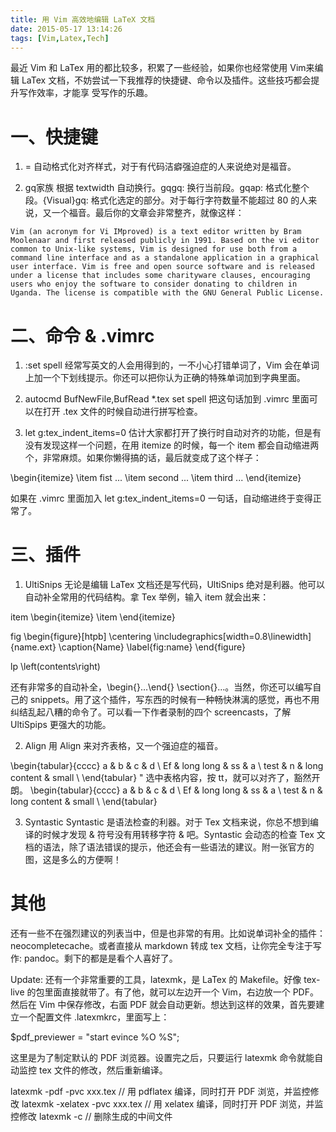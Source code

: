 ```yaml
---
title: 用 Vim 高效地编辑 LaTeX 文档
date: 2015-05-17 13:14:26
tags: [Vim,Latex,Tech]
---
```


最近 Vim 和 LaTex 用的都比较多，积累了一些经验，如果你也经常使用 Vim来编辑 LaTex 文档，不妨尝试一下我推荐的快捷键、命令以及插件。这些技巧都会提升写作效率，才能享 受写作的乐趣。

# 一、快捷键

1. = 自动格式化对齐样式，对于有代码洁癖强迫症的人来说绝对是福音。

2. gq家族 根据 textwidth 自动换行。gqgq: 换行当前段。gqap: 格式化整个段。{Visual}gq: 格式化选定的部分。对于每行字符数量不能超过 80 的人来说，又一个福音。最后你的文章会非常整齐，就像这样：

`Vim (an acronym for Vi IMproved) is a text editor written by Bram Moolenaar and
first released publicly in 1991. Based on the vi editor common to Unix-like
systems, Vim is designed for use both from a command line interface and as a
standalone application in a graphical user interface. Vim is free and open
source software and is released under a license that includes some charityware
clauses, encouraging users who enjoy the software to consider donating to
children in Uganda. The license is compatible with the GNU General Public
License.`

# 二、命令 & .vimrc

1. :set spell 经常写英文的人会用得到的，一不小心打错单词了，Vim 会在单词上加一个下划线提示。你还可以把你认为正确的特殊单词加到字典里面。

2. autocmd BufNewFile,BufRead *.tex set spell 把这句话加到 .vimrc 里面可以在打开 .tex 文件的时候自动进行拼写检查。

3. let g:tex_indent_items=0 估计大家都打开了换行时自动对齐的功能，但是有没有发现这样一个问题，在用 itemize 的时候，每一个 item 都会自动缩进两个，非常麻烦。如果你懒得搞的话，最后就变成了这个样子：

\begin{itemize}
  \item fist ...
    \item second ...
      \item third ...
\end{itemize}

如果在 .vimrc 里面加入 let g:tex_indent_items=0 一句话，自动缩进终于变得正常了。

# 三、插件

1. UltiSnips 无论是编辑 LaTex 文档还是写代码，UltiSnips 绝对是利器。他可以自动补全常用的代码结构。拿 Tex 举例，输入 item 就会出来：

item
\begin{itemize}
  \item
\end{itemize}

fig
\begin{figure}[htpb]
  \centering
  \includegraphics[width=0.8\linewidth]{name.ext}
  \caption{Name}
  \label{fig:name}
\end{figure}

lp
\left(contents\right)

还有非常多的自动补全，\begin{}…\end{} \section{}…。当然，你还可以编写自己的 snippets。用了这个插件，写东西的时候有一种畅快淋漓的感觉，再也不用纠结乱起八糟的命令了。可以看一下作者录制的四个 screencasts，了解 UltiSpips 更强大的功能。

2. Align 用 Align 来对齐表格，又一个强迫症的福音。

\begin{tabular}{cccc}
  a & b & c & d \\
  Ef & long long & ss & a \\
  test & n & long content & small \\
\end{tabular}
" 选中表格内容，按 tt，就可以对齐了，豁然开朗。
\begin{tabular}{cccc}
  a    & b         & c            & d     \\
  Ef   & long long & ss           & a     \\
  test & n         & long content & small \\
\end{tabular}

3. Syntastic Syntastic 是语法检查的利器。对于 Tex
   文档来说，你总不想到编译的时候才发现 & 符号没有用转移字符 \& 吧。Syntastic
   会动态的检查 Tex
   文档的语法，除了语法错误的提示，他还会有一些语法的建议。附一张官方的图，这是多么的方便啊！ 

# 其他

还有一些不在强烈建议的列表当中，但是也非常的有用。比如说单词补全的插件：neocompletecache。或者直接从
markdown 转成 tex 文档，让你完全专注于写作: pandoc。剩下的都是是看个人喜好了。

Update: 还有一个非常重要的工具，latexmk，是 LaTex 的 Makefile。好像 tex-live 的包里面直接就带了。有了他，就可以左边开一个 Vim，右边放一个 PDF。然后在 Vim 中保存修改，右面 PDF 就会自动更新。想达到这样的效果，首先要建立一个配置文件 .latexmkrc，里面写上：

$pdf_previewer = "start evince %O %S";

这里是为了制定默认的 PDF 浏览器。设置完之后，只要运行 latexmk 命令就能自动监控 tex 文件的修改，然后重新编译。

latexmk -pdf -pvc xxx.tex      // 用 pdflatex 编译，同时打开 PDF 浏览，并监控修改
latexmk -xelatex -pvc xxx.tex  // 用 xelatex 编译，同时打开 PDF 浏览，并监控修改
latexmk -c     // 删除生成的中间文件

